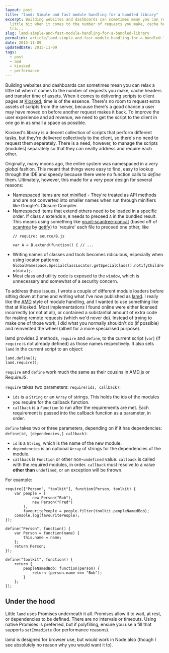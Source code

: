```yaml
---
layout: post
title: "lamd: Simple and fast module handling for a bundled library"
excerpt: Building websites and dashboards can sometimes mean you can relax a
  little bit when it comes to the number of requests you make, cache headers and
  tra...
slug: lamd-simple-and-fast-module-handling-for-a-bundled-library
permalink: article/lamd-simple-and-fast-module-handling-for-a-bundled-library/index.html
date: 2015-11-09
updatedDate: 2015-11-09
tags:
  - post
  - amd
  - kiosked
  - performance
---
```


Building websites and dashboards can sometimes mean you can relax a little bit when it comes to the number of requests you make, cache headers and transfer time of assets. When it comes to delivering scripts to client pages at [Kiosked](http://kiosked.com), time is of the essence. There's no room to request extra assets of scripts from the server, because there's a good chance a user may have moved on before another request makes it back. To improve the user experience and ad revenue, we need to get the script to the client in one go in as small a space as possible.

Kiosked's library is a decent collection of scripts that perform different tasks, but they're delivered collectively to the client, so there's no need to request them separately. There is a need, however, to manage the scripts (modules) separately so that they can neatly address and require each other.

Originally, many moons ago, the entire system was namespaced in a very *global* fashion. This meant that things were easy to find, easy to lookup through the IDE and speedy because there were no function calls to *define* them. Ultimately, however, this made for a very poor design for several reasons:

 * Namespaced items are not minified - They're treated as API methods and are not converted into smaller names when run through minifiers like Google's Closure Compiler.
 * Namespaced items that extend others need to be loaded in a specific order. If class `A` extends `B`, `B` needs to preceed `A` in the bundled result. This means using something like [grunt-scantree-concat](https://www.npmjs.com/package/grunt-scantree-concat) (based off of [scantree](https://www.npmjs.com/package/scantree) by [getify](https://www.npmjs.com/~getify)) to 'require' each file to preceed one other, like
    ```
    // require: source/B.js

    var A = B.extend(function() { // ...
    ```
 * Writing names of classes and tools becomes ridiculous, especially when using locator patterns: `GlobalNamespace.SpecialClassLocator.getSpecialClass().notifyChildren(data);`.
 * Most class and utility code is exposed to the `window`, which is unnecessary and somewhat of a security concern.

To address these issues, I wrote a couple of different module loaders before sitting down at home and writing what I've now published as [lamd](https://www.npmjs.com/package/lamd). I really like the [AMD](https://en.wikipedia.org/wiki/Asynchronous_module_definition) style of module handling, and I wanted to use something like that at Kiosked. Most implementations I found online were either licensed incorrectly (or not at all), or contained a substantial amount of extra code for making remote requests (which we'd never do). Instead of trying to make one of those work, I did what you normally shouldn't do (if possible) and reinvented the wheel (albeit for a more specialised purpose).

lamd provides 2 methods, `require` and `define`, to the current script (`var`) (if `require` is not already defined) as those names respectively. It also sets `lamd` in the current script to an object:

```
lamd.define();
lamd.require();
```

`require` and `define` work much the same as their cousins in AMD.js or RequireJS.

`require` takes two parameters: `require(ids, callback)`:

 * `ids` is a `String` or an `Array` of strings. This holds the ids of the modules you require for the callback function.
 * `callback` is a `Function` to run after the requirements are met. Each requirement is passed into the callback function as a parameter, in order.

`define` takes two or three parameters, depending on if it has dependencies: `define(id, [dependencies,] callback)`:

 * `id` is a `String`, which is the name of the new module.
 * `dependencies` is an optional `Array` of strings for the dependencies of the module.
 * `callback` is `Function` or other non-`undefined` value. `callback` is called with the required modules, in order. `callback` must resolve to a value **other than** `undefined`, or an exception will be thrown.

For example:

```
require(["Person", "toolkit"], function(Person, toolkit) {
    var people = [
            new Person("Bob"),
            new Person("Fred")
        ],
        favouritePeople = people.filter(toolkit.peopleNamedBob);
    console.log(favouritePeople);
});

define("Person", function() {
    var Person = function(name) {
        this.name = name;
    };
    return Person;
});

define("toolkit", function() {
    return {
        peopleNamedBob: function(person) {
            return (person.name === "Bob");
        }
    };
});
```

## Under the hood

Little `lamd` uses Promises underneath it all. Promises allow it to wait, at rest, or dependencies to be defined. There are no intervals or timeouts. Using native Promises is preferred, but if polyfilling, ensure you use a fill that supports `setImmediate` (for performance reasons).

lamd is designed for browser use, but would work in Node also (though I see absolutely no reason why you would want it to).
